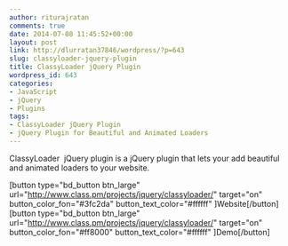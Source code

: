 ```yaml
---
author: riturajratan
comments: true
date: 2014-07-08 11:45:52+00:00
layout: post
link: http://dlurratan37846/wordpress/?p=643
slug: classyloader-jquery-plugin
title: ClassyLoader jQuery Plugin
wordpress_id: 643
categories:
- JavaScript
- jQuery
- Plugins
tags:
- ClassyLoader jQuery Plugin
- jQuery Plugin for Beautiful and Animated Loaders
---
```


ClassyLoader  jQuery plugin is a jQuery plugin that lets your add beautiful and animated loaders to your website.

[button type="bd_button btn_large" url="http://www.class.pm/projects/jquery/classyloader/" target="on" button_color_fon="#3fc2da" button_text_color="#ffffff" ]Website[/button]  [button type="bd_button btn_large" url="http://www.class.pm/projects/jquery/classyloader/" target="on" button_color_fon="#ff8000" button_text_color="#ffffff" ]Demo[/button]
